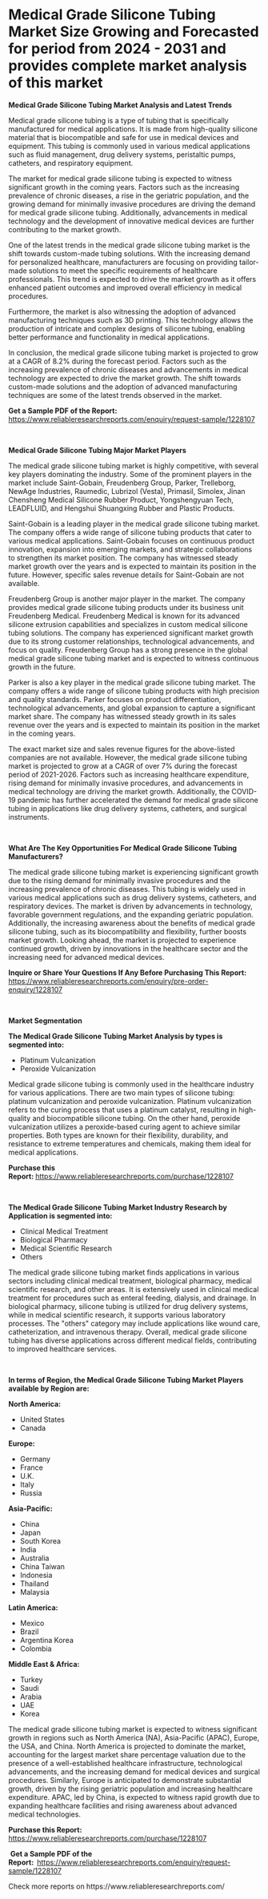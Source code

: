 <p><h1>Medical Grade Silicone Tubing Market Size Growing and Forecasted for period from 2024 - 2031 and provides complete market analysis of this market</h1></p><p><strong>Medical Grade Silicone Tubing Market Analysis and Latest Trends</strong></p>
<p><p>Medical grade silicone tubing is a type of tubing that is specifically manufactured for medical applications. It is made from high-quality silicone material that is biocompatible and safe for use in medical devices and equipment. This tubing is commonly used in various medical applications such as fluid management, drug delivery systems, peristaltic pumps, catheters, and respiratory equipment.</p><p>The market for medical grade silicone tubing is expected to witness significant growth in the coming years. Factors such as the increasing prevalence of chronic diseases, a rise in the geriatric population, and the growing demand for minimally invasive procedures are driving the demand for medical grade silicone tubing. Additionally, advancements in medical technology and the development of innovative medical devices are further contributing to the market growth.</p><p>One of the latest trends in the medical grade silicone tubing market is the shift towards custom-made tubing solutions. With the increasing demand for personalized healthcare, manufacturers are focusing on providing tailor-made solutions to meet the specific requirements of healthcare professionals. This trend is expected to drive the market growth as it offers enhanced patient outcomes and improved overall efficiency in medical procedures.</p><p>Furthermore, the market is also witnessing the adoption of advanced manufacturing techniques such as 3D printing. This technology allows the production of intricate and complex designs of silicone tubing, enabling better performance and functionality in medical applications.</p><p>In conclusion, the medical grade silicone tubing market is projected to grow at a CAGR of 8.2% during the forecast period. Factors such as the increasing prevalence of chronic diseases and advancements in medical technology are expected to drive the market growth. The shift towards custom-made solutions and the adoption of advanced manufacturing techniques are some of the latest trends observed in the market.</p></p>
<p><strong>Get a Sample PDF of the Report:&nbsp;</strong> <a href="https://www.reliableresearchreports.com/enquiry/request-sample/1228107">https://www.reliableresearchreports.com/enquiry/request-sample/1228107</a></p>
<p>&nbsp;</p>
<p><strong>Medical Grade Silicone Tubing Major Market Players</strong></p>
<p><p>The medical grade silicone tubing market is highly competitive, with several key players dominating the industry. Some of the prominent players in the market include Saint-Gobain, Freudenberg Group, Parker, Trelleborg, NewAge Industries, Raumedic, Lubrizol (Vesta), Primasil, Simolex, Jinan Chensheng Medical Silicone Rubber Product, Yongshengyuan Tech, LEADFLUID, and Hengshui Shuangxing Rubber and Plastic Products.</p><p>Saint-Gobain is a leading player in the medical grade silicone tubing market. The company offers a wide range of silicone tubing products that cater to various medical applications. Saint-Gobain focuses on continuous product innovation, expansion into emerging markets, and strategic collaborations to strengthen its market position. The company has witnessed steady market growth over the years and is expected to maintain its position in the future. However, specific sales revenue details for Saint-Gobain are not available.</p><p>Freudenberg Group is another major player in the market. The company provides medical grade silicone tubing products under its business unit Freudenberg Medical. Freudenberg Medical is known for its advanced silicone extrusion capabilities and specializes in custom medical silicone tubing solutions. The company has experienced significant market growth due to its strong customer relationships, technological advancements, and focus on quality. Freudenberg Group has a strong presence in the global medical grade silicone tubing market and is expected to witness continuous growth in the future.</p><p>Parker is also a key player in the medical grade silicone tubing market. The company offers a wide range of silicone tubing products with high precision and quality standards. Parker focuses on product differentiation, technological advancements, and global expansion to capture a significant market share. The company has witnessed steady growth in its sales revenue over the years and is expected to maintain its position in the market in the coming years.</p><p>The exact market size and sales revenue figures for the above-listed companies are not available. However, the medical grade silicone tubing market is projected to grow at a CAGR of over 7% during the forecast period of 2021-2026. Factors such as increasing healthcare expenditure, rising demand for minimally invasive procedures, and advancements in medical technology are driving the market growth. Additionally, the COVID-19 pandemic has further accelerated the demand for medical grade silicone tubing in applications like drug delivery systems, catheters, and surgical instruments.</p></p>
<p>&nbsp;</p>
<p><strong>What Are The Key Opportunities For Medical Grade Silicone Tubing Manufacturers?</strong></p>
<p><p>The medical grade silicone tubing market is experiencing significant growth due to the rising demand for minimally invasive procedures and the increasing prevalence of chronic diseases. This tubing is widely used in various medical applications such as drug delivery systems, catheters, and respiratory devices. The market is driven by advancements in technology, favorable government regulations, and the expanding geriatric population. Additionally, the increasing awareness about the benefits of medical grade silicone tubing, such as its biocompatibility and flexibility, further boosts market growth. Looking ahead, the market is projected to experience continued growth, driven by innovations in the healthcare sector and the increasing need for advanced medical devices.</p></p>
<p><strong>Inquire or Share Your Questions If Any Before Purchasing This Report:</strong> <a href="https://www.reliableresearchreports.com/enquiry/pre-order-enquiry/1228107">https://www.reliableresearchreports.com/enquiry/pre-order-enquiry/1228107</a></p>
<p>&nbsp;</p>
<p><strong>Market Segmentation</strong></p>
<p><strong>The Medical Grade Silicone Tubing Market Analysis by types is segmented into:</strong></p>
<p><ul><li>Platinum Vulcanization</li><li>Peroxide Vulcanization</li></ul></p>
<p><p>Medical grade silicone tubing is commonly used in the healthcare industry for various applications. There are two main types of silicone tubing: platinum vulcanization and peroxide vulcanization. Platinum vulcanization refers to the curing process that uses a platinum catalyst, resulting in high-quality and biocompatible silicone tubing. On the other hand, peroxide vulcanization utilizes a peroxide-based curing agent to achieve similar properties. Both types are known for their flexibility, durability, and resistance to extreme temperatures and chemicals, making them ideal for medical applications.</p></p>
<p><strong>Purchase this Report:&nbsp;</strong><a href="https://www.reliableresearchreports.com/purchase/1228107">https://www.reliableresearchreports.com/purchase/1228107</a></p>
<p>&nbsp;</p>
<p><strong>The Medical Grade Silicone Tubing Market Industry Research by Application is segmented into:</strong></p>
<p><ul><li>Clinical Medical Treatment</li><li>Biological Pharmacy</li><li>Medical Scientific Research</li><li>Others</li></ul></p>
<p><p>The medical grade silicone tubing market finds applications in various sectors including clinical medical treatment, biological pharmacy, medical scientific research, and other areas. It is extensively used in clinical medical treatment for procedures such as enteral feeding, dialysis, and drainage. In biological pharmacy, silicone tubing is utilized for drug delivery systems, while in medical scientific research, it supports various laboratory processes. The "others" category may include applications like wound care, catheterization, and intravenous therapy. Overall, medical grade silicone tubing has diverse applications across different medical fields, contributing to improved healthcare services.</p></p>
<p>&nbsp;</p>
<p><strong>In terms of Region, the Medical Grade Silicone Tubing Market Players available by Region are:</strong></p>
<p>
    <p> <strong> North America: </strong>
        <ul>
            <li>United States</li>
            <li>Canada</li>
        </ul>
        </p> 
    <p> <strong> Europe: </strong>
        <ul>
            <li>Germany</li>
            <li>France</li>
            <li>U.K.</li>
            <li>Italy</li>
            <li>Russia</li>
        </ul>
        </p> 
    <p> <strong> Asia-Pacific: </strong>
        <ul>
            <li>China</li>
            <li>Japan</li>
            <li>South Korea</li>
            <li>India</li>
            <li>Australia</li>
            <li>China Taiwan</li>
            <li>Indonesia</li>
            <li>Thailand</li>
            <li>Malaysia</li>
        </ul>
        </p> 
    <p> <strong> Latin America: </strong>
        <ul>
            <li>Mexico</li>
            <li>Brazil</li>
            <li>Argentina Korea</li>
            <li>Colombia</li>
        </ul>
        </p> 
    <p> <strong> Middle East & Africa: </strong>
        <ul>
            <li>Turkey</li>
            <li>Saudi</li>
            <li>Arabia</li>
            <li>UAE</li>
            <li>Korea</li>
        </ul>
    </p>
    </p>
<p><p>The medical grade silicone tubing market is expected to witness significant growth in regions such as North America (NA), Asia-Pacific (APAC), Europe, the USA, and China. North America is projected to dominate the market, accounting for the largest market share percentage valuation due to the presence of a well-established healthcare infrastructure, technological advancements, and the increasing demand for medical devices and surgical procedures. Similarly, Europe is anticipated to demonstrate substantial growth, driven by the rising geriatric population and increasing healthcare expenditure. APAC, led by China, is expected to witness rapid growth due to expanding healthcare facilities and rising awareness about advanced medical technologies.</p></p>
<p><strong>Purchase this Report: </strong><a href="https://www.reliableresearchreports.com/purchase/1228107">https://www.reliableresearchreports.com/purchase/1228107</a></p>
<p>&nbsp;<strong>Get a Sample PDF of the Report:&nbsp;&nbsp;</strong><a href="https://www.reliableresearchreports.com/enquiry/request-sample/1228107">https://www.reliableresearchreports.com/enquiry/request-sample/1228107</a></p>
<p><strong></strong></p>
<p>Check more reports on https://www.reliableresearchreports.com/</p>